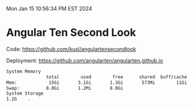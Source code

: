 Mon Jan 15 10:56:34 PM EST 2024

# Angular Ten Second Look

Code: https://github.com/kusl/angulartensecondlook

Deployment: https://github.com/angularten/angularten.github.io

```bash
System Memory
               total        used        free      shared  buff/cache   available
Mem:            15Gi       3.1Gi       1.3Gi       573Mi        11Gi        12Gi
Swap:          8.0Gi       1.2Mi       8.0Gi
System Storage
1.2G	.
```
